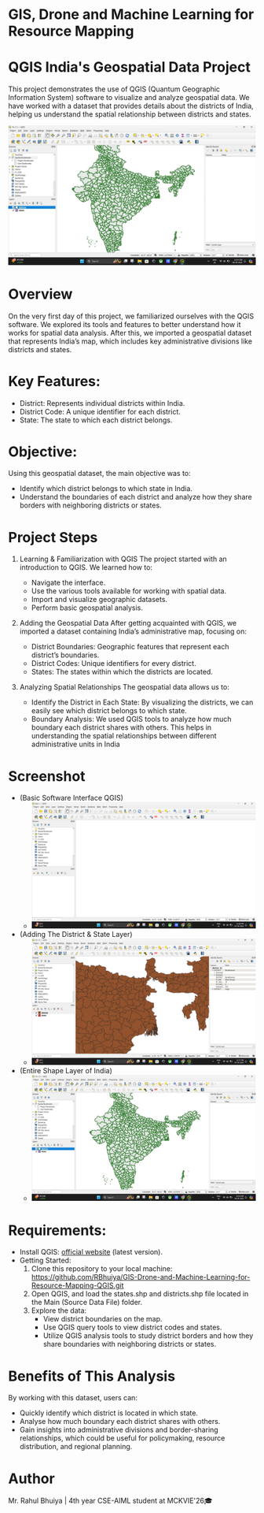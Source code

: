 # GIS, Drone and Machine Learning for Resource Mapping 
# QGIS India's Geospatial Data Project
This project demonstrates the use of QGIS (Quantum Geographic Information System) software to visualize and analyze geospatial data. We have worked with a dataset that provides details about the districts of India, helping us understand the spatial relationship between districts and states.

![A-1-3](https://github.com/RBhuiya/GIS-Drone-and-Machine-Learning-for-Resource-Mapping/blob/5228f2917970fed0d78ffc7a2327687a769a8196/Screenshot/A-1-3.jpg)

# Overview
On the very first day of this project, we familiarized ourselves with the QGIS software. We explored its tools and features to better understand how it works for spatial data analysis. After this, we imported a geospatial dataset that represents India’s map, which includes key administrative divisions like districts and states.

# Key Features:
- District: Represents individual districts within India.
- District Code: A unique identifier for each district.
- State: The state to which each district belongs.

# Objective:
Using this geospatial dataset, the main objective was to:
- Identify which district belongs to which state in India.
- Understand the boundaries of each district and analyze how they share borders with neighboring districts or states.

# Project Steps
1. Learning & Familiarization with QGIS
   The project started with an introduction to QGIS. We learned how to:
     - Navigate the interface.
     - Use the various tools available for working with spatial data.
     - Import and visualize geographic datasets.
     - Perform basic geospatial analysis.

2. Adding the Geospatial Data
After getting acquainted with QGIS, we imported a dataset containing India’s administrative map, focusing on:
     - District Boundaries: Geographic features that represent each district’s boundaries.
     - District Codes: Unique identifiers for every district.
     - States: The states within which the districts are located.

3. Analyzing Spatial Relationships
The geospatial data allows us to:
     - Identify the District in Each State: By visualizing the districts, we can easily see which district belongs to which state.
     - Boundary Analysis: We used QGIS tools to analyze how much boundary each district shares with others. This helps in understanding the spatial relationships between different administrative units in India

# Screenshot
- (Basic Software Interface QGIS) 
   - ![A-1-1](https://github.com/RBhuiya/GIS-Drone-and-Machine-Learning-for-Resource-Mapping/blob/dc7b7e80bf6f31dcd3dac2f7df975c6e81ec068b/Screenshot/A-1-1.png)
- (Adding The District & State Layer)
   - ![A-1-2](https://github.com/RBhuiya/GIS-Drone-and-Machine-Learning-for-Resource-Mapping/blob/1d5e195911a5d99744aa481dabd19b3d9ea396d5/Screenshot/A-1-2.png)
- (Entire Shape Layer of India)
   - ![A-1-3](https://github.com/RBhuiya/GIS-Drone-and-Machine-Learning-for-Resource-Mapping/blob/5228f2917970fed0d78ffc7a2327687a769a8196/Screenshot/A-1-3.jpg)

# Requirements:
- Install QGIS: [official website](https://qgis.org/download/) (latest version).
- Getting Started:
   1.	Clone this repository to your local machine: https://github.com/RBhuiya/GIS-Drone-and-Machine-Learning-for-Resource-Mapping-QGIS.git 
   2.	Open QGIS, and load the states.shp and districts.shp file located in the Main (Source Data File) folder.
   3.	Explore the data:
        - View district boundaries on the map.
        - Use QGIS query tools to view district codes and states.
        - Utilize QGIS analysis tools to study district borders and how they share boundaries with neighboring districts or states.

# Benefits of This Analysis
By working with this dataset, users can:
   - Quickly identify which district is located in which state.
   - Analyse how much boundary each district shares with others.
   - Gain insights into administrative divisions and border-sharing relationships, which could be useful for policymaking, resource distribution, and regional planning.

# Author
Mr. Rahul Bhuiya | 4th year CSE-AIML student at MCKVIE'26🎓



